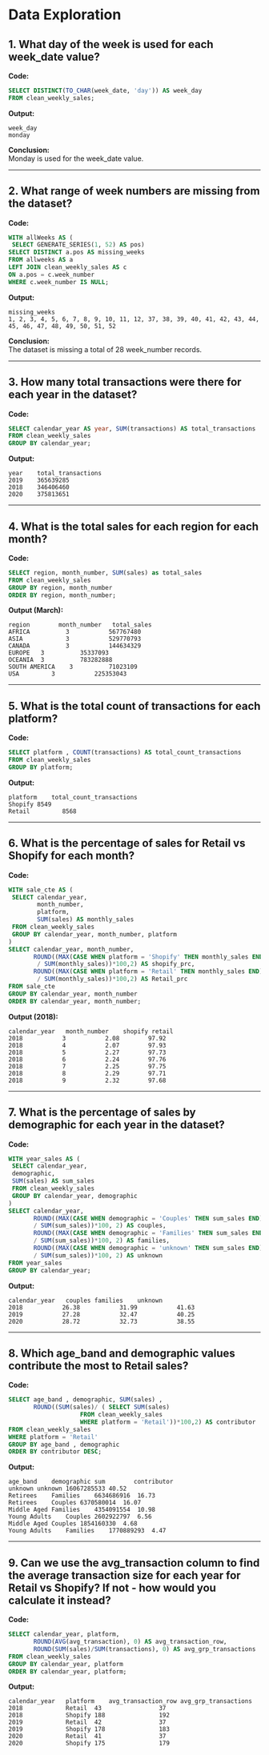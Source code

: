 
# Data Exploration

## 1. What day of the week is used for each week_date value?

**Code:**  
```sql
SELECT DISTINCT(TO_CHAR(week_date, 'day')) AS week_day 
FROM clean_weekly_sales;
```

**Output:**  
```
week_day
monday   
```

**Conclusion:**  
Monday is used for the week_date value.

---

## 2. What range of week numbers are missing from the dataset?

**Code:**  
```sql
WITH allWeeks AS (
 SELECT GENERATE_SERIES(1, 52) AS pos)
SELECT DISTINCT a.pos AS missing_weeks
FROM allweeks AS a 
LEFT JOIN clean_weekly_sales AS c 
ON a.pos = c.week_number
WHERE c.week_number IS NULL;
```

**Output:**  
```
missing_weeks
1, 2, 3, 4, 5, 6, 7, 8, 9, 10, 11, 12, 37, 38, 39, 40, 41, 42, 43, 44, 45, 46, 47, 48, 49, 50, 51, 52
```

**Conclusion:**  
The dataset is missing a total of 28 week_number records.

---

## 3. How many total transactions were there for each year in the dataset?

**Code:**  
```sql
SELECT calendar_year AS year, SUM(transactions) AS total_transactions 
FROM clean_weekly_sales
GROUP BY calendar_year;
```

**Output:**  
```
year	total_transactions
2019	365639285
2018	346406460
2020	375813651
```

---

## 4. What is the total sales for each region for each month?

**Code:**  
```sql
SELECT region, month_number, SUM(sales) as total_sales
FROM clean_weekly_sales
GROUP BY region, month_number
ORDER BY region, month_number;
```

**Output (March):**  
```
region	      month_number	 total_sales
AFRICA	        3	        567767480
ASIA	        3	        529770793
CANADA	        3	        144634329
EUROPE 	 3	        35337093
OCEANIA	 3	        783282888
SOUTH AMERICA	 3	        71023109
USA	        3	        225353043
```

---

## 5. What is the total count of transactions for each platform?

**Code:**  
```sql
SELECT platform , COUNT(transactions) AS total_count_transactions
FROM clean_weekly_sales
GROUP BY platform;
```

**Output:**  
```
platform	total_count_transactions
Shopify	8549
Retail	       8568
```

---

## 6. What is the percentage of sales for Retail vs Shopify for each month?

**Code:**  
```sql
WITH sale_cte AS (
 SELECT calendar_year, 
        month_number,
        platform,
        SUM(sales) AS monthly_sales
 FROM clean_weekly_sales
 GROUP BY calendar_year, month_number, platform
)
SELECT calendar_year, month_number,
       ROUND((MAX(CASE WHEN platform = 'Shopify' THEN monthly_sales END)
        / SUM(monthly_sales))*100,2) AS shopify_prc,
       ROUND((MAX(CASE WHEN platform = 'Retail' THEN monthly_sales END)
        / SUM(monthly_sales))*100,2) AS Retail_prc
FROM sale_cte
GROUP BY calendar_year, month_number
ORDER BY calendar_year, month_number;
```

**Output (2018):**  
```
calendar_year	month_number	shopify	retail
2018	       3	       2.08	       97.92
2018	       4	       2.07	       97.93
2018	       5	       2.27	       97.73
2018	       6	       2.24	       97.76
2018	       7	       2.25	       97.75
2018	       8	       2.29	       97.71
2018	       9	       2.32	       97.68
```

---

## 7. What is the percentage of sales by demographic for each year in the dataset?

**Code:**  
```sql
WITH year_sales AS (
 SELECT calendar_year, 
 demographic,
 SUM(sales) AS sum_sales
 FROM clean_weekly_sales
 GROUP BY calendar_year, demographic
)
SELECT calendar_year, 
       ROUND((MAX(CASE WHEN demographic = 'Couples' THEN sum_sales END)
       / SUM(sum_sales))*100, 2) AS couples,
       ROUND((MAX(CASE WHEN demographic = 'Families' THEN sum_sales END)
       / SUM(sum_sales))*100, 2) AS families,
       ROUND((MAX(CASE WHEN demographic = 'unknown' THEN sum_sales END)
       / SUM(sum_sales))*100, 2) AS unknown
FROM year_sales
GROUP BY calendar_year;
```

**Output:**  
```
calendar_year	couples	families	unknown
2018	       26.38	       31.99	       41.63
2019	       27.28	       32.47	       40.25
2020	       28.72	       32.73	       38.55
```

---

## 8. Which age_band and demographic values contribute the most to Retail sales?

**Code:**  
```sql
SELECT age_band , demographic, SUM(sales) , 
       ROUND((SUM(sales)/ ( SELECT SUM(sales) 
                    FROM clean_weekly_sales 
                    WHERE platform = 'Retail'))*100,2) AS contributor
FROM clean_weekly_sales
WHERE platform = 'Retail'
GROUP BY age_band , demographic
ORDER BY contributor DESC;
```

**Output:**  
```
age_band	demographic	sum	       contributor
unknown	unknown	16067285533	40.52
Retirees	Families	6634686916	16.73
Retirees	Couples	6370580014	16.07
Middle Aged	Families	4354091554	10.98
Young Adults	Couples	2602922797	6.56
Middle Aged	Couples	1854160330	4.68
Young Adults	Families	1770889293	4.47
```

---

## 9. Can we use the avg_transaction column to find the average transaction size for each year for Retail vs Shopify? If not - how would you calculate it instead?

**Code:**  
```sql
SELECT calendar_year, platform,
       ROUND(AVG(avg_transaction), 0) AS avg_transaction_row,
       ROUND(SUM(sales)/SUM(transactions), 0) AS avg_grp_transactions
FROM clean_weekly_sales
GROUP BY calendar_year, platform
ORDER BY calendar_year, platform;
```

**Output:**  
```
calendar_year	platform	avg_transaction_row	avg_grp_transactions
2018	        Retail	43	              37
2018	        Shopify	188	              192
2019	        Retail	42	              37
2019	        Shopify	178	              183
2020	        Retail	41	              37
2020	        Shopify	175	              179
```
